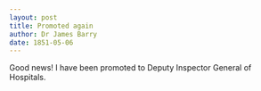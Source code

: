 ```yaml
---
layout: post
title: Promoted again
author: Dr James Barry
date: 1851-05-06
---
```


Good news! I have been promoted to Deputy Inspector General of Hospitals.
